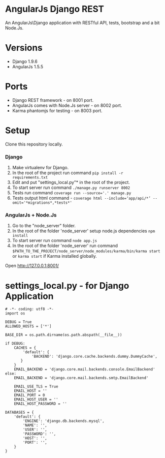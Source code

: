 # AngularJs Django REST
An AngularJs\Django application with RESTful API, tests, bootstrap and a bit Node.Js.

# Versions
* Django 1.9.6
* AngularJs 1.5.5

# Ports
* Django REST framework - on 8001 port.
* AngularJs comes with Node.Js server - on 8002 port.
* Karma phantomjs for testing - on 8003 port.

# Setup

Clone this repository locally.

### Django
1. Make virtualenv for Django.
2. In the root of the project run command `pip install -r requirements.txt`
3. Edit and put "settings_local.py"* in the root of the project.
4. To start server run command `./manage.py runserver 8002`
5. Tests run command `coverage run --source='.' manage.py`
6. Tests output html command - `coverage html --include=‘app/api/*’ --omit='*migrations*,*tests*'`

### AngularJs + Node.Js
1. Go to the "node_server" folder.
2. In the root of the folder 'node_server' setup node.js dependencies `npm install`
3. To start server run command `node app.js`
4. In the root of the folder 'node_server' run command `$PATH_TO_THE_PROJECT/node_server/node_modules/karma/bin/karma start` or `karma start` if Karma installed globally.

Open http://127.0.0.1:8001/

# settings_local.py - for Django Application

    # -*- coding: utf8 -*-
    import os
    
    DEBUG = True
    ALLOWED_HOSTS = ['*']
    
    BASE_DIR = os.path.dirname(os.path.abspath(__file__))
    
    if DEBUG:
        CACHES = {
            'default': {
                'BACKEND': 'django.core.cache.backends.dummy.DummyCache',
           }
        }
        EMAIL_BACKEND = 'django.core.mail.backends.console.EmailBackend'
    else:
        EMAIL_BACKEND = 'django.core.mail.backends.smtp.EmailBackend'
        
        EMAIL_USE_TLS = True
        EMAIL_HOST = ''
        EMAIL_PORT = 0
        EMAIL_HOST_USER = ''
        EMAIL_HOST_PASSWORD = ''
    
    DATABASES = {
        'default': {
            'ENGINE': 'django.db.backends.mysql',
            'NAME': '',
            'USER': '',
            'PASSWORD': '',
            'HOST': '',
            'PORT': '',
        }
    }
